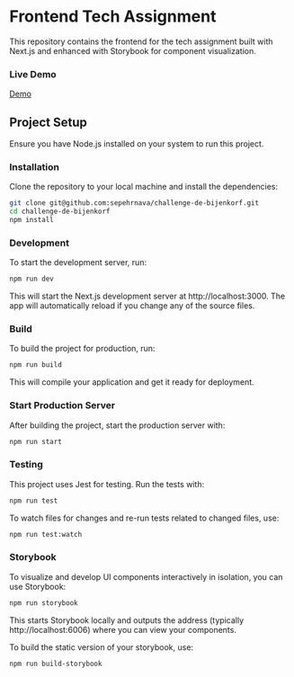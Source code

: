 # Frontend Tech Assignment

This repository contains the frontend for the tech assignment built with Next.js and enhanced with Storybook for component visualization.

### Live Demo

[Demo](https://challenge-de-bijenkorf.vercel.app/)

## Project Setup

Ensure you have Node.js installed on your system to run this project.

### Installation

Clone the repository to your local machine and install the dependencies:

```bash
git clone git@github.com:sepehrnava/challenge-de-bijenkorf.git
cd challenge-de-bijenkorf
npm install
```

### Development

To start the development server, run:

```bash
npm run dev
```

This will start the Next.js development server at http://localhost:3000. The app will automatically reload if you change any of the source files.

### Build

To build the project for production, run:

```bash
npm run build
```

This will compile your application and get it ready for deployment.

### Start Production Server

After building the project, start the production server with:

```bash
npm run start
```

### Testing

This project uses Jest for testing. Run the tests with:

```bash
npm run test
```

To watch files for changes and re-run tests related to changed files, use:

```bash
npm run test:watch
```

### Storybook

To visualize and develop UI components interactively in isolation, you can use Storybook:

```bash
npm run storybook
```

This starts Storybook locally and outputs the address (typically http://localhost:6006) where you can view your components.

To build the static version of your storybook, use:

```bash
npm run build-storybook
```
